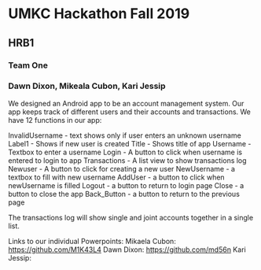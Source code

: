 # UMKC Hackathon Fall 2019
## HRB1
### Team One
### Dawn Dixon, Mikeala Cubon, Kari Jessip

We designed an Android app to be an account management system. Our app keeps track of different users and their accounts and transactions.
We have 12 functions in our app:

InvalidUsername - text shows only if user enters an unknown username
Label1 - Shows if new user is created
Title - Shows title of app
Username - Textbox to enter a username
Login - A button to click when username is entered to login to app
Transactions - A list view to show transactions log
Newuser - A button to click for creating a new user
NewUsername - a textbox to fill with new username
AddUser - a button to click when newUsername is filled
Logout - a button to return to login page
Close - a button to close the app
Back_Button - a button to return to the previous page


The transactions log will show single and joint accounts together in a single list.

Links to our individual Powerpoints:
Mikaela Cubon: https://github.com/M1K43L4
Dawn Dixon: https://github.com/md56n
Kari Jessip:
